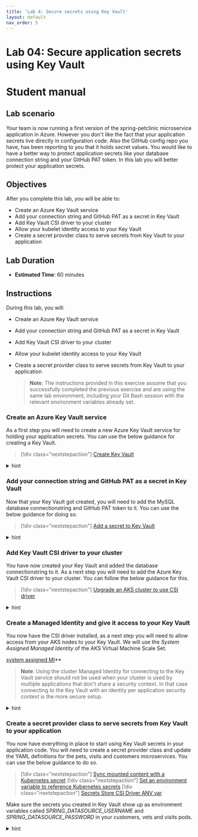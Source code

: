 ```yaml
---
title: 'Lab 4: Secure secrets using Key Vault'
layout: default
nav_order: 5
---
```


# Lab 04: Secure application secrets using Key Vault

# Student manual

## Lab scenario

Your team is now running a first version of the spring-petclinic microservice application in Azure. However you don't like the fact that your application secrets live directly in configuration code. Also the GitHub config repo you have, has been reporting to you that it holds secret values. You would like to have a better way to protect application secrets like your database connection string and your GitHub PAT token. In this lab you will better protect your application secrets.

## Objectives

After you complete this lab, you will be able to:

- Create an Azure Key Vault service
- Add your connection string and GitHub PAT as a secret in Key Vault
- Add Key Vault CSI driver to your cluster
- Allow your kubelet identity access to your Key Vault
- Create a secret provider class to serve secrets from Key Vault to your application

## Lab Duration

- **Estimated Time**: 60 minutes

## Instructions

During this lab, you will:

- Create an Azure Key Vault service
- Add your connection string and GitHub PAT as a secret in Key Vault
- Add Key Vault CSI driver to your cluster
- Allow your kubelet identity access to your Key Vault
- Create a secret provider class to serve secrets from Key Vault to your application

   > **Note**: The instructions provided in this exercise assume that you successfully completed the previous exercise and are using the same lab environment, including your Git Bash session with the relevant environment variables already set.

### Create an Azure Key Vault service

As a first step you will need to create a new Azure Key Vault service for holding your application secrets. You can use the below guidance for creating a Key Vault.

> [!div class="nextstepaction"]
> [Create Key Vault](https://docs.microsoft.com/en-us/azure/spring-cloud/tutorial-managed-identities-key-vault#set-up-your-key-vault)

<details>
<summary>hint</summary>
<br/>

1. Create an Azure Key Vault using Azure CLI. Make sure you use a globally unique name for your Key Vault.

```bash
KEYVAULT_NAME=kv-$APPNAME-$UNIQUEID
az keyvault create \
    --name $KEYVAULT_NAME \
    --resource-group $RESOURCE_GROUP \
    --location $LOCATION \
    --sku standard
```

</details>

### Add your connection string and GitHub PAT as a secret in Key Vault

Now that your Key Vault got created, you will need to add the MySQL database connectionstring and GitHub PAT token to it. You can use the below guidance for doing so.

> [!div class="nextstepaction"]
> [Add a secret to Key Vault](https://docs.microsoft.com/en-us/azure/spring-cloud/tutorial-managed-identities-key-vault#set-up-your-key-vault)

<details>
<summary>hint</summary>
<br/>

1. Add the database username and password as a secret to your Key Vault.

```bash
az keyvault secret set \
    --name SPRING-DATASOURCE-USERNAME \
    --value myadmin \
    --vault-name $KEYVAULT_NAME

az keyvault secret set \
    --name SPRING-DATASOURCE-PASSWORD \
    --value $MYSQL_ADMIN_PASSWORD \
    --vault-name $KEYVAULT_NAME
```

1. Also add your GitHub PAT token as a secret in Key VAult.

```bash
GIT_PAT=<your PAT>
az keyvault secret set \
    --name GIT-PAT \
    --value $GIT_PAT \
    --vault-name $KEYVAULT_NAME
```

</details>

### Add Key Vault CSI driver to your cluster

You have now created your Key Vault and added the database connectionstring to it. As a next step you will need to add the Azure Key Vault CSI driver to your cluster. You can follow the below guidance for this.

> [!div class="nextstepaction"]
> [Upgrade an AKS cluster to use CSI driver](https://docs.microsoft.com/en-us/azure/aks/csi-secrets-store-driver#upgrade-an-existing-aks-cluster-with-azure-key-vault-provider-for-secrets-store-csi-driver-support)

<details>
<summary>hint</summary>
<br/>

1. You will need to install the CSI driver add-on on your AKS cluster.

```bash
az aks enable-addons --addons azure-keyvault-secrets-provider --name $AKSCLUSTER --resource-group $RESOURCE_GROUP
```

1. If you now issue a get pods statement in the kube-system namespace you will notice extra pods stared running for the secret store CSI driver.

```bash
kubectl get pods -n kube-system
```

</details>

### Create a Managed Identity and give it access to your Key Vault

You now have the CSI driver installed, as a next step you will need to allow access from your AKS nodes to your Key Vault. We will use the _System Assigned Managed Identity_ of the AKS Virtual Machine Scale Set.

[system assigned MI](https://docs.microsoft.com/en-us/azure/aks/csi-secrets-store-identity-access#use-a-system-assigned-managed-identity)**

> **Note**: Using the cluster Managed Identity for connecting to the Key Vault service should not be used when your cluster is used by multiple applications that don't share a security context. In that case connecting to the Key Vault with an identity per application security context is the more secure setup.

<details>
<summary>hint</summary>
<br/>

1. Each AKS cluster also contains resources in a managed resource group. This is also where the Virtual Machine Scale Set lives. Use the below commang to get a reference to this resource group.

```bash
MANAGED_RESOURCE_GROUP=$(az aks show -g $RESOURCE_GROUP -n $AKSCLUSTER --query nodeResourceGroup --output tsv)
```

1. Next, get the name of the node pool.

```bash
NODE_POOL_NAME=$(az vmss list -g $MANAGED_RESOURCE_GROUP --query [].name --output tsv)
```

1. You can now use the info on the managed resource group and the node pool to get at the managed identity client ID. This command is taking the second client id of the scale set, this is the one used by the key vault provider.

```bash
CLIENT_ID=$(az vmss identity show -g $MANAGED_RESOURCE_GROUP  -n $NODE_POOL_NAME --query "userAssignedIdentities.*.clientId | [1]" -o tsv)
```

1. You will now give this identity permissions to get keys secrets and certificates from your Key Vault.

```bash
az keyvault set-policy -g $RESOURCE_GROUP -n $KEYVAULT_NAME --key-permissions get --spn $CLIENT_ID
az keyvault set-policy -g $RESOURCE_GROUP -n $KEYVAULT_NAME --secret-permissions get --spn $CLIENT_ID
az keyvault set-policy -g $RESOURCE_GROUP -n $KEYVAULT_NAME --certificate-permissions get --spn $CLIENT_ID
```

</details>

### Create a secret provider class to serve secrets from Key Vault to your application

You now have everything in place to start using Key Vault secrets in your application code. You will need to create a secret provider class and update the YAML definitions for the pets, visits and customers microservices. You can use the below guidance to do so.

> [!div class="nextstepaction"]
> [Sync mounted content with a Kubernetes secret](https://docs.microsoft.com/en-us/azure/aks/csi-secrets-store-driver#sync-mounted-content-with-a-kubernetes-secret)
> [!div class="nextstepaction"]
> [Set an environment variable to reference Kubernetes secrets](https://docs.microsoft.com/en-us/azure/aks/csi-secrets-store-driver#set-an-environment-variable-to-reference-kubernetes-secrets)
> [!div class="nextstepaction"]
> [Secrets Store CSI Driver ANV var](https://secrets-store-csi-driver.sigs.k8s.io/topics/set-as-env-var.html)

Make sure the secrets you created in Key Vault show up as environment variables called _SPRING_DATASOURCE_USERNAME_ and _SPRING_DATASOURCE_PASSWORD_ in your customers, vets and visits pods.

<details>
<summary>hint</summary>
<br/>

1. As a first step you will create a _SecretProviderClass_.

```bash
ADTENANT=$(az account show --query tenantId --output tsv)

cat <<EOF | kubectl apply -n spring-petclinic -f -
apiVersion: secrets-store.csi.x-k8s.io/v1
kind: SecretProviderClass
metadata:
  name: azure-kvname-user-msi
spec:
  provider: azure
  secretObjects:
  - secretName: pwsecret
    type: Opaque
    data: 
    - objectName: password
      key: password
  - secretName: unsecret
    type: Opaque
    data: 
    - objectName: username
      key: username
  - secretName: gitpatsecret
    type: Opaque
    data: 
    - objectName: gitpat
      key: gitpat
  parameters:
    usePodIdentity: "false"
    useVMManagedIdentity: "true" 
    userAssignedIdentityID: $CLIENT_ID 
    keyvaultName: $KEYVAULT_NAME
    cloudName: "" 
    objects: |
      array:
        - |
          objectName: SPRING-DATASOURCE-USERNAME
          objectType: secret  
          objectAlias: username   
          objectVersion: ""               
        - |
          objectName: SPRING-DATASOURCE-PASSWORD
          objectType: secret   
          objectAlias: password          
          objectVersion: ""   
        - |
          objectName: GIT-PAT
          objectType: secret   
          objectAlias: gitpat          
          objectVersion: ""  
    tenantId: $ADTENANT
EOF
```

This SecretProviderClass connects to your Key Vault and picks up the _SPRING-DATASOURCE-USERNAME_, _SPRING-DATASOURCE-PASSWORD_ and _GIT-PAT_ Key Vault secrets. These will get mapped to secret objects in your AKS cluster.

1. You can now update your YAML deployment definitions to make use of these secrets and map them to environment variables for your pods. Navigate to the kubernetes directory and update the `spring-petclinic-customers-service.yml`, `spring-petclinic-vets-service.yml` and `spring-petclinic-visits-service.yml` files with 2 additional environment variables that map the secrets created by the `SecretProviderClass`. Add the below lines after the `APPLICATIONINSIGHTS_CONFIGURATION_CONTENT` environment variable and before the `imagePullPolicy`.

```yaml
        - name: SPRING_DATASOURCE_USERNAME
          valueFrom:
            secretKeyRef:
              name: unsecret
              key: username
        - name: SPRING_DATASOURCE_PASSWORD
          valueFrom:
            secretKeyRef:
              name: pwsecret
              key: password
```

1. In the same directory, update the `spring-petclinic-config-server.yml` with 1 additional environment variable that maps the `gitpatsecret` secret created by the `SecretProviderClass`. Add the below lines after the `APPLICATIONINSIGHTS_CONFIGURATION_CONTENT` environment variable and before the `imagePullPolicy`.

```yaml
        - name: GIT_PAT
          valueFrom:
            secretKeyRef:
              name: gitpatsecret
              key: gitpat
```

1. Also add in all 4 files (`spring-petclinic-config-server.yml`, `spring-petclinic-customers-service.yml`, `spring-petclinic-vets-service.yml` and `spring-petclinic-visits-service.yml`) a volumes definition between the `spec` and `containers` config on line 17 in the YAML file.

```yaml
      volumes:
      - name: secrets-store01-inline
        csi: 
          driver: secrets-store.csi.k8s.io
          readOnly: true
          volumeAttributes: 
            secretProviderClass: "azure-kvname-user-msi"
```

  This creates a volume based on the `SecretProviderClass`.

1. And add in all 4 files (`spring-petclinic-config-server.yml`, `spring-petclinic-customers-service.yml`, `spring-petclinic-vets-service.yml` and `spring-petclinic-visits-service.yml`) a `volumeMounts` element after the last environment variable and before the `imagePullPolicy`. `volumeMounts` should be at the same level in the YAML file as the `imagePullPolicy`.

```yaml
        volumeMounts:
        - name: secrets-store01-inline
          mountPath: "/mnt/secrets-store"
          readOnly: true
```

Mind the indentation in the Yaml file. Your resulting _spring-petclinic-customers-service.yml_ file should look like this. The other files will look similar:

```yaml
apiVersion: apps/v1
kind: Deployment
metadata:
  labels:
    app: customers-service
  name: customers-service
spec:
  replicas: 1
  selector:
    matchLabels:
      app: customers-service
  template:
    metadata:
      labels:
        app: customers-service
    spec:
      volumes:
      - name: secrets-store01-inline
        csi: 
          driver: secrets-store.csi.k8s.io
          readOnly: true
          volumeAttributes: 
            secretProviderClass: "azure-kvname-user-msi"
      containers:
      - image: springlabacra0ddfd.azurecr.io/spring-petclinic-customers-service:2.6.11
        name: customers-service
        env:
        - name: "CONFIG_SERVER_URL"
          valueFrom:
            configMapKeyRef:
              name: config-server
              key: CONFIG_SERVER_URL
        - name: "APPLICATIONINSIGHTS_CONNECTION_STRING"
          valueFrom:
            configMapKeyRef:
              name: config-server
              key: APPLICATIONINSIGHTS_CONNECTION_STRING
        - name: "APPLICATIONINSIGHTS_CONFIGURATION_CONTENT"
          value: >-
            {
                "role": {   
                    "name": "customers-service"
                  }
            }
        - name: SPRING_DATASOURCE_USERNAME
          valueFrom:
            secretKeyRef:
              name: unsecret
              key: username
        - name: SPRING_DATASOURCE_PASSWORD
          valueFrom:
            secretKeyRef:
              name: pwsecret
              key: password
        volumeMounts:
        - name: secrets-store01-inline
          mountPath: "/mnt/secrets-store"
          readOnly: true
        imagePullPolicy: Always
        livenessProbe:
          failureThreshold: 3
          httpGet:
            path: /actuator/health
            port: 8080
            scheme: HTTP
          initialDelaySeconds: 180
          successThreshold: 1
        readinessProbe:
          failureThreshold: 3
          httpGet:
            path: /actuator/health
            port: 8080
            scheme: HTTP
          initialDelaySeconds: 10
          successThreshold: 1
        ports:
        - containerPort: 8080
          name: http
          protocol: TCP
        - containerPort: 9779
          name: prometheus
          protocol: TCP
        - containerPort: 8778
          name: jolokia
          protocol: TCP
        securityContext:
          privileged: false


---
apiVersion: v1
kind: Service
metadata:
  labels:
    app: customers-service
  name: customers-service
spec:
  ports:
  - port: 8080
    protocol: TCP
    targetPort: 8080
  selector:
    app: customers-service
  type: ClusterIP
```

> **Note**: We are not really using the volumes and volumeMounts elements, since your spring boot app will rely on environment variables. However these elements are needed so the secrets get loaded in your kubernetes cluster. In case you don't define volumes and volumeMounts you will notive the secretProviderClass being present in the cluster but no additional secrets get created by it. This is because of how the Key Vault CSI driver works.

1. Before you redeploy your microservices, in your config repo, remove the lines in the _application.yml_ file containing the MySQL server username and password. This should be lines 15 and 16.

1. Commit and push these changes to your remote config repository.

```bash
git add .
git commit -m 'removed db username and password'
git push
```

1. You will also need to update the `application.yml` file of the `config-server` microservice itself, so it does not make use of the hard-coded GitHub PAT token anymore. Navigate to the _spring-petclinic-config-server/src/main/resources/application.yml_ file and update the password of the git repo to use the `GIT_PAT` environment variable.  

```yaml
          password: ${GIT_PAT}
```

1. Navigate to the root of the application and rebuild the `spring-petclinic-config-server`.

```bash
cd ~/projects/spring-petclinic-microservices
mvn clean package -DskipTests -rf :spring-petclinic-config-server
```

1. You will also have to rebuild the container image for the `config-server`. Navigate to the `acr-staging` directory, copy over the compiled jar file and rebuild the container.

```bash
cd staging-acr
rm *.jar
cp ../spring-petclinic-config-server/target/spring-petclinic-config-server-$VERSION.jar spring-petclinic-config-server-$VERSION.jar

az acr build \
    --resource-group $RESOURCE_GROUP \
    --registry $MYACR \
    --image spring-petclinic-config-server:$VERSION \
    --build-arg ARTIFACT_NAME=spring-petclinic-config-server-$VERSION.jar \
    --build-arg APP_PORT=8888 \
    --build-arg AI_JAR=ai.jar \
    .
```

1. Now re-apply the 4 YAML files in your AKS cluster. Starting with the config server and wait for it to be properly up and running. 

```bash
kubectl apply -f spring-petclinic-config-server.yml 
kubectl get pods -w
```

1. Once the config-server is properly up and running, escape out of the pod watch statement with `Ctrl+Q`. Now in the same way deploy the other 3 microservices.

```bash
kubectl apply -f spring-petclinic-customers-service.yml
kubectl apply -f spring-petclinic-visits-service.yml
kubectl apply -f spring-petclinic-vets-service.yml
```

1. You should see all your pods properly running again and data being shown in the spring petclinic application.

1. Once you redeployed the microservices, you can check that the secret kubernetes objects got created. In the output you will notice a _gitpatsecret_, _pwsecret_ and _unsecret_ object.

```bash
kubectl get secrets -n spring-petclinic
```

1. In case you see errors or crashloops of your pods, you can use the below statements to diagnose what might be going wrong. A first statement you can try is describe your pod.

```bash
kubectl describe pod <name-of-the-pod> -n spring-petclinic
```

In the output of the describe statement you should see your environment variables being mapped.

```bash
    Environment:
      CONFIG_SERVER_URL:           <set to the key 'CONFIG_SERVER_URL' of config map 'config-server'>       Optional: false
      SPRING_PROFILES_ACTIVE:      <set to the key 'SPRING_PROFILES_ACTIVE' of config map 'config-server'>  Optional: false
      SPRING_DATASOURCE_USERNAME:  <set to the key 'username' in secret 'unsecret'>                         Optional: false
      SPRING_DATASOURCE_PASSWORD:  <set to the key 'password' in secret 'pwsecret'>                         Optional: false
      KUBERNETES_NAMESPACE:        spring-petclinic (v1:metadata.namespace)
      HOSTNAME:                    spring-petclinic-customers-service-566d6f7597-qd2c9 (v1:metadata.name)
```

1. In the logs of a pod you can see specific errors during startup

```bash
kubectl logs <name-of-the-pod> -n spring-petclinic -f
```

1. You can also query the environment variables of your pod.

```bash
kubectl exec -it <name-of-the-pod> -n spring-petclinic -- env 
```

Here as well you should find back the _SPRING_DATASOURCE_USERNAME_ and _SPRING_DATASOURCE_PASSWORD_ environment variables with their correct values.

1. And lastly, you can connect to the external service IP of the admin server on port 8080 to inspect whether your applications are properly running and what environment variables are loaded.

</details>
